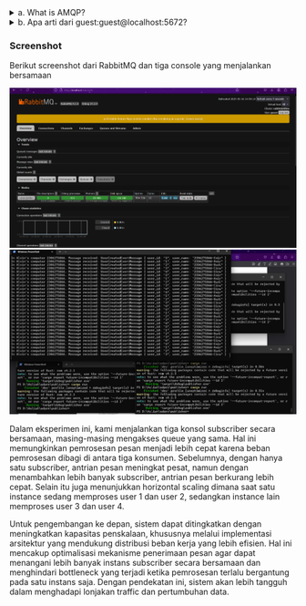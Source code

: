 <details> <summary>a. What is AMQP?</summary>
AMQP (Advanced Message Queuing Protocol) adalah protokol komunikasi standar terbuka yang dirancang untuk layanan perpesanan aplikasi. Protokol ini memungkinkan aplikasi-aplikasi untuk berkomunikasi satu sama lain melalui broker pesan yang mendukung AMQP, terlepas dari bahasa pemrograman atau platform yang digunakan. AMQP biasa digunakan dalam sistem seperti RabbitMQ untuk pengiriman pesan yang andal dan terukur.


</details> <details> <summary>b. Apa arti dari guest:guest@localhost:5672?</summary>
String koneksi "guest:guest@localhost:5672" memiliki beberapa komponen:

- **guest** pertama: Username yang digunakan untuk autentikasi ke server AMQP
- **guest** kedua: Password untuk username tersebut
- **localhost:5672**: Alamat server AMQP dimana:
  - **localhost** adalah nama host server (dalam hal ini mengacu pada komputer lokal)
  - **5672** adalah nomor port standar yang digunakan oleh layanan AMQP
  
Dengan kata lain, string tersebut adalah URL koneksi yang digunakan untuk menghubungkan aplikasi ke server RabbitMQ yang berjalan pada komputer lokal, menggunakan kredensial default (username "guest" dan password "guest").
</details>

### Screenshot

Berikut screenshot dari RabbitMQ dan tiga console yang menjalankan bersamaan

![Overview](image/overview.png)
![3Instances](image/3instance.png)

Dalam eksperimen ini, kami menjalankan tiga konsol subscriber secara bersamaan, masing-masing mengakses queue yang sama. Hal ini memungkinkan pemrosesan pesan menjadi lebih cepat karena beban pemrosesan dibagi di antara tiga konsumen. Sebelumnya, dengan hanya satu subscriber, antrian pesan meningkat pesat, namun dengan menambahkan lebih banyak subscriber, antrian pesan berkurang lebih cepat. Selain itu juga menunjukkan horizontal scaling dimana saat satu instance sedang memproses user 1 dan user 2, sedangkan instance lain memproses user 3 dan user 4.

Untuk pengembangan ke depan, sistem dapat ditingkatkan dengan meningkatkan kapasitas penskalaan, khususnya melalui implementasi arsitektur yang mendukung distribusi beban kerja yang lebih efisien. Hal ini mencakup optimalisasi mekanisme penerimaan pesan agar dapat menangani lebih banyak instans subscriber secara bersamaan dan menghindari bottleneck yang terjadi ketika pemrosesan terlalu bergantung pada satu instans saja. Dengan pendekatan ini, sistem akan lebih tangguh dalam menghadapi lonjakan traffic dan pertumbuhan data.